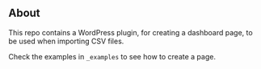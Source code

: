 ## About

This repo contains a WordPress plugin, for creating a dashboard page, to be used when importing CSV files.

Check the examples in `_examples` to see how to create a page.
